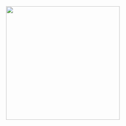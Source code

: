 <img src="https://static.wikitide.net/greatcharacterswiki/thumb/e/e8/Felix_The_Cat.png/300px-Felix_The_Cat.png" width="300px" height="300px" align="right">
 
